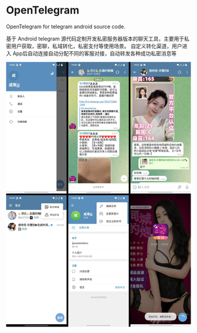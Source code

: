 # OpenTelegram
OpenTelegram for telegram android source code.

基于 Android telegram 源代码定制开发私密服务器版本的聊天工具，主要用于私密用户获取，密聊，私域转化，私密支付等使用场景。
自定义转化渠道，用户进入 App后自动连接自动分配不同的客服对接，自动转发各种成功私密消息等

![](screenshots/combined_image03-10_14-56.jpeg)
